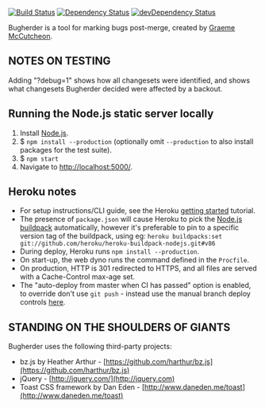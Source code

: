 [![Build Status](https://travis-ci.org/mozilla/bugherder.svg?branch=master)](https://travis-ci.org/mozilla/bugherder)
[![Dependency Status](https://david-dm.org/mozilla/bugherder.svg)](https://david-dm.org/mozilla/bugherder)
[![devDependency Status](https://david-dm.org/mozilla/bugherder/dev-status.svg)](https://david-dm.org/mozilla/bugherder#info=devDependencies)

Bugherder is a tool for marking bugs post-merge, created by [Graeme McCutcheon](http://www.graememcc.co.uk/).

NOTES ON TESTING
----------------
Adding "?debug=1" shows how all changesets were identified, and shows what changesets Bugherder decided were affected by a backout.


Running the Node.js static server locally
-----------------------------------------
1. Install [Node.js](https://nodejs.org/).
2. $ ``npm install --production``
(optionally omit ``--production`` to also install packages for the test suite).
3. $ ``npm start``
4. Navigate to [http://localhost:5000/](http://localhost:5000/).


Heroku notes
------------
* For setup instructions/CLI guide, see the Heroku
[getting started](https://devcenter.heroku.com/articles/getting-started-with-nodejs) tutorial.
* The presence of `package.json` will cause Heroku to pick the
[Node.js buildpack](https://github.com/heroku/heroku-buildpack-nodejs) automatically, however
it's preferable to pin to a specific version tag of the buildpack, using eg:
``heroku buildpacks:set git://github.com/heroku/heroku-buildpack-nodejs.git#v86``
* During deploy, Heroku runs ``npm install --production``.
* On start-up, the web dyno runs the command defined in the ``Procfile``.
* On production, HTTP is 301 redirected to HTTPS, and all files are served
with a Cache-Control max-age set.
* The "auto-deploy from master when CI has passed" option is enabled, to override
don't use ``git push`` - instead use the manual branch deploy controls
[here](https://dashboard.heroku.com/apps/bugherder/deploy/github).


STANDING ON THE SHOULDERS OF GIANTS
-----------------------------------
Bugherder uses the following third-party projects:

* bz.js by Heather Arthur - [https://github.com/harthur/bz.js](https://github.com/harthur/bz.js)
* jQuery - [http://jquery.com/](http://jquery.com)
* Toast CSS framework by Dan Eden - [http://www.daneden.me/toast](http://www.daneden.me/toast)
